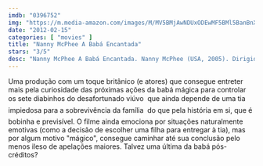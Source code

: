 ```yaml
---
imdb: "0396752"
img: "https://m.media-amazon.com/images/M/MV5BMjAwNDUxODEwMF5BMl5BanBnXkFtZTcwMzgyMTIzMQ@@._V1_SY150_CR0,0,101,150_.jpg"
date: "2012-02-15"
categories: [ "movies" ]
title: "Nanny McPhee A Babá Encantada"
stars: "3/5"
desc: "Nanny McPhee A Babá Encantada. Nanny McPhee (USA, 2005). Dirigido por Kirk Jones. Escrito por Emma Thompson, Christianna Brand. Com Emma Thompson, Colin Firth, Kelly Macdonald, Thomas Brodie-Sangster, Eliza Bennett, Jennifer Rae Daykin, Raphaël Coleman, Samuel Honywood, Holly Gibbs."
---
```

Uma produção com um toque britânico (e atores) que consegue entreter mais pela curiosidade das próximas ações da babá mágica para controlar os sete diabinhos do desafortunado viúvo  que ainda depende de uma tia impiedosa para a sobrevivência da família  do que pela história em si, que é bobinha e previsível. O filme ainda emociona por situações naturalmente emotivas (como a decisão de escolher uma filha para entregar à tia), mas por algum motivo "mágico", consegue caminhar até sua conclusão pelo menos ileso de apelações maiores. Talvez uma última da babá pós-créditos?

